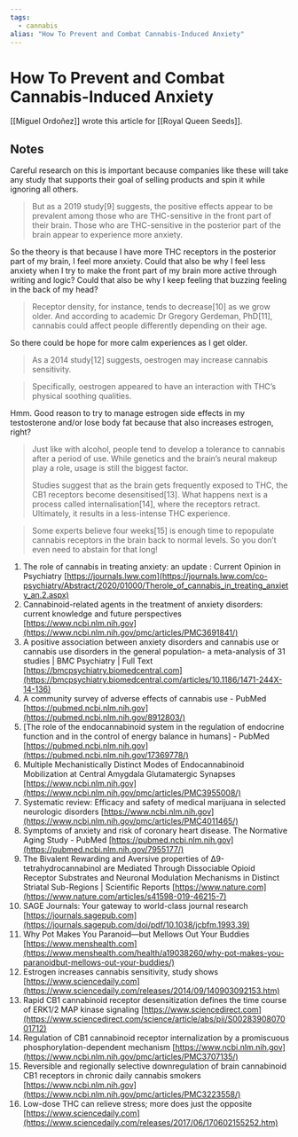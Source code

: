 ```yaml
---
tags:
  - cannabis
alias: "How To Prevent and Combat Cannabis-Induced Anxiety" 
---
```

# How To Prevent and Combat Cannabis-Induced Anxiety

[[Miguel Ordoñez]] wrote this article for [[Royal Queen Seeds]].

## Notes
Careful research on this is important because companies like these will take any study that supports their goal of selling products and spin it while ignoring all others.

> But as a 2019 study[9] suggests, the positive effects appear to be prevalent among those who are THC-sensitive in the front part of their brain. Those who are THC-sensitive in the posterior part of the brain appear to experience more anxiety.

So the theory is that because I have more THC receptors in the posterior part of my brain, I feel more anxiety. Could that also be why I feel less anxiety when I try to make the front part of my brain more active through writing and logic? Could that also be why I keep feeling that buzzing feeling in the back of my head?

> Receptor density, for instance, tends to decrease[10] as we grow older. And according to academic Dr Gregory Gerdeman, PhD[11], cannabis could affect people differently depending on their age.

So there could be hope for more calm experiences as I get older.

> As a 2014 study[12] suggests, oestrogen may increase cannabis sensitivity.

> Specifically, oestrogen appeared to have an interaction with THC’s physical soothing qualities.

Hmm. Good reason to try to manage estrogen side effects in my testosterone and/or lose body fat because that also increases estrogen, right?

> Just like with alcohol, people tend to develop a tolerance to cannabis after a period of use. While genetics and the brain’s neural makeup play a role, usage is still the biggest factor.
> 
> Studies suggest that as the brain gets frequently exposed to THC, the CB1 receptors become desensitised[13]. What happens next is a process called internalisation[14], where the receptors retract. Ultimately, it results in a less-intense THC experience.

> Some experts believe four weeks[15] is enough time to repopulate cannabis receptors in the brain back to normal levels. So you don’t even need to abstain for that long!

1. The role of cannabis in treating anxiety: an update : Current Opinion in Psychiatry [https://journals.lww.com](https://journals.lww.com/co-psychiatry/Abstract/2020/01000/Therole_of_cannabis_in_treating_anxiety_an.2.aspx)
2. Cannabinoid-related agents in the treatment of anxiety disorders: current knowledge and future perspectives [https://www.ncbi.nlm.nih.gov](https://www.ncbi.nlm.nih.gov/pmc/articles/PMC3691841/)
3. A positive association between anxiety disorders and cannabis use or cannabis use disorders in the general population- a meta-analysis of 31 studies | BMC Psychiatry | Full Text [https://bmcpsychiatry.biomedcentral.com](https://bmcpsychiatry.biomedcentral.com/articles/10.1186/1471-244X-14-136)
4. A community survey of adverse effects of cannabis use - PubMed [https://pubmed.ncbi.nlm.nih.gov](https://pubmed.ncbi.nlm.nih.gov/8912803/)
5. [The role of the endocannabinoid system in the regulation of endocrine function and in the control of energy balance in humans] - PubMed [https://pubmed.ncbi.nlm.nih.gov](https://pubmed.ncbi.nlm.nih.gov/17369778/)
6. Multiple Mechanistically Distinct Modes of Endocannabinoid Mobilization at Central Amygdala Glutamatergic Synapses [https://www.ncbi.nlm.nih.gov](https://www.ncbi.nlm.nih.gov/pmc/articles/PMC3955008/)
7. Systematic review: Efficacy and safety of medical marijuana in selected neurologic disorders [https://www.ncbi.nlm.nih.gov](https://www.ncbi.nlm.nih.gov/pmc/articles/PMC4011465/)
8. Symptoms of anxiety and risk of coronary heart disease. The Normative Aging Study - PubMed [https://pubmed.ncbi.nlm.nih.gov](https://pubmed.ncbi.nlm.nih.gov/7955177/)
9. The Bivalent Rewarding and Aversive properties of Δ9-tetrahydrocannabinol are Mediated Through Dissociable Opioid Receptor Substrates and Neuronal Modulation Mechanisms in Distinct Striatal Sub-Regions | Scientific Reports [https://www.nature.com](https://www.nature.com/articles/s41598-019-46215-7)
10. SAGE Journals: Your gateway to world-class journal research [https://journals.sagepub.com](https://journals.sagepub.com/doi/pdf/10.1038/jcbfm.1993.39)
11. ​Why Pot Makes You Paranoid—but Mellows Out Your Buddies [https://www.menshealth.com](https://www.menshealth.com/health/a19038260/why-pot-makes-you-paranoidbut-mellows-out-your-buddies/)
12. Estrogen increases cannabis sensitivity, study shows [https://www.sciencedaily.com](https://www.sciencedaily.com/releases/2014/09/140903092153.htm)
13. Rapid CB1 cannabinoid receptor desensitization defines the time course of ERK1/2 MAP kinase signaling [https://www.sciencedirect.com](https://www.sciencedirect.com/science/article/abs/pii/S0028390807001712)
14. Regulation of CB1 cannabinoid receptor internalization by a promiscuous phosphorylation-dependent mechanism [https://www.ncbi.nlm.nih.gov](https://www.ncbi.nlm.nih.gov/pmc/articles/PMC3707135/)
15. Reversible and regionally selective downregulation of brain cannabinoid CB1 receptors in chronic daily cannabis smokers [https://www.ncbi.nlm.nih.gov](https://www.ncbi.nlm.nih.gov/pmc/articles/PMC3223558/)
16. Low-dose THC can relieve stress; more does just the opposite [https://www.sciencedaily.com](https://www.sciencedaily.com/releases/2017/06/170602155252.htm)